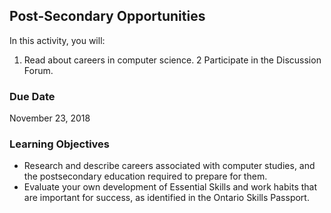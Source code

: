 ## Post-Secondary Opportunities

In this activity, you will:
1. Read about careers in computer science.
2 Participate in the Discussion Forum.


### Due Date

November 23, 2018


### Learning Objectives

* Research and describe careers associated with computer studies, and the postsecondary education required to prepare for them.
* Evaluate your own development of Essential Skills and work habits that are important for success, as identified in the Ontario Skills Passport.
